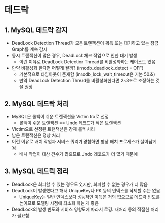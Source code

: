 # 데드락

## 1. MySQL 데드락 감지
- DeadLock Detection Thread가 모든 트랜잭션이 획득 또는 대기하고 있는 잠금 Graph를 계속 감시
- 동시 트랜잭션이 많은 경우, DeadLock 체크 작업으로 인한 대기 발생
  - 이런 이유로 DeadLock Detection Thread를 비활성화하는 케이스도 있음
- 만약 비활성화 한다면 어떻게 될까? (innodb_deadlock_detect = OFF)
  - 기본적으로 타임아웃이 존재함 (innodb_lock_wait_timeout은 기본 50초)
  - 만약 DeadLock Detection Thread를 비활성화한다면 2~3초로 조정하는 것을 권장

## 2. MySQL 데드락 처리
- MySQL은 롤백이 쉬운 트랜잭션을 Victim trx로 선정
  - 롤백이 쉬운 트랜잭션 == Undo 레코드가 적은 트랜잭션
- Victim으로 선정된 트랜잭션은 강제 롤백 처리
- 남은 트랜잭션은 정상 처리
- 이런 이유로 배치 작업과 서비스 쿼리가 경합하면 항상 배치 프로세스가 살아남게 됨
  - 배치 작업이 대상 건수가 많으므로 Undo 레코드가 더 많기 때문에

## 3. MySQL 데드릭 정리
- DeadLock은 회피할 수 있는 경우도 있지만, 회피할 수 없는 경우가 더 많음
- DeadLock이 발생했다고 해서 UniqueKey나 PK 등의 인덱스를 삭제할 수는 없음
  - UniqueKey는 일반 인덱스보다 성능적인 이득은 거의 없으므로 데드락 빈도를 높이므로 모델링 시점에 최소화 하는 게 좋음
- DeadLock의 발생 빈도와 서비스 영향도에 따라서 로깅. 재처리 등의 적절한 처리가 필요함
